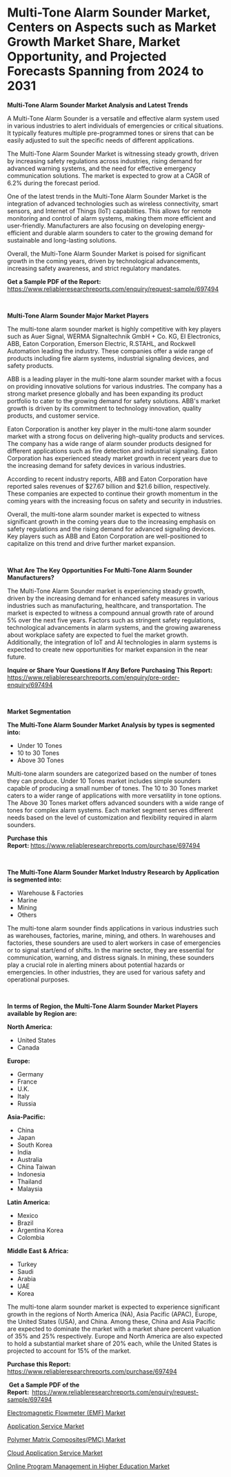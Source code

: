 <p><h1>Multi-Tone Alarm Sounder Market, Centers on Aspects such as Market Growth Market Share, Market Opportunity, and Projected Forecasts Spanning from 2024 to 2031</h1></p><p><strong>Multi-Tone Alarm Sounder Market Analysis and Latest Trends</strong></p>
<p><p>A Multi-Tone Alarm Sounder is a versatile and effective alarm system used in various industries to alert individuals of emergencies or critical situations. It typically features multiple pre-programmed tones or sirens that can be easily adjusted to suit the specific needs of different applications.</p><p>The Multi-Tone Alarm Sounder Market is witnessing steady growth, driven by increasing safety regulations across industries, rising demand for advanced warning systems, and the need for effective emergency communication solutions. The market is expected to grow at a CAGR of 6.2% during the forecast period.</p><p>One of the latest trends in the Multi-Tone Alarm Sounder Market is the integration of advanced technologies such as wireless connectivity, smart sensors, and Internet of Things (IoT) capabilities. This allows for remote monitoring and control of alarm systems, making them more efficient and user-friendly. Manufacturers are also focusing on developing energy-efficient and durable alarm sounders to cater to the growing demand for sustainable and long-lasting solutions.</p><p>Overall, the Multi-Tone Alarm Sounder Market is poised for significant growth in the coming years, driven by technological advancements, increasing safety awareness, and strict regulatory mandates.</p></p>
<p><strong>Get a Sample PDF of the Report:&nbsp;</strong> <a href="https://www.reliableresearchreports.com/enquiry/request-sample/697494">https://www.reliableresearchreports.com/enquiry/request-sample/697494</a></p>
<p>&nbsp;</p>
<p><strong>Multi-Tone Alarm Sounder Major Market Players</strong></p>
<p><p>The multi-tone alarm sounder market is highly competitive with key players such as Auer Signal, WERMA Signaltechnik GmbH + Co. KG, EI Electronics, ABB, Eaton Corporation, Emerson Electric, R.STAHL, and Rockwell Automation leading the industry. These companies offer a wide range of products including fire alarm systems, industrial signaling devices, and safety products.</p><p>ABB is a leading player in the multi-tone alarm sounder market with a focus on providing innovative solutions for various industries. The company has a strong market presence globally and has been expanding its product portfolio to cater to the growing demand for safety solutions. ABB's market growth is driven by its commitment to technology innovation, quality products, and customer service.</p><p>Eaton Corporation is another key player in the multi-tone alarm sounder market with a strong focus on delivering high-quality products and services. The company has a wide range of alarm sounder products designed for different applications such as fire detection and industrial signaling. Eaton Corporation has experienced steady market growth in recent years due to the increasing demand for safety devices in various industries.</p><p>According to recent industry reports, ABB and Eaton Corporation have reported sales revenues of $27.67 billion and $21.6 billion, respectively. These companies are expected to continue their growth momentum in the coming years with the increasing focus on safety and security in industries.</p><p>Overall, the multi-tone alarm sounder market is expected to witness significant growth in the coming years due to the increasing emphasis on safety regulations and the rising demand for advanced signaling devices. Key players such as ABB and Eaton Corporation are well-positioned to capitalize on this trend and drive further market expansion.</p></p>
<p>&nbsp;</p>
<p><strong>What Are The Key Opportunities For Multi-Tone Alarm Sounder Manufacturers?</strong></p>
<p><p>The Multi-Tone Alarm Sounder market is experiencing steady growth, driven by the increasing demand for enhanced safety measures in various industries such as manufacturing, healthcare, and transportation. The market is expected to witness a compound annual growth rate of around 5% over the next five years. Factors such as stringent safety regulations, technological advancements in alarm systems, and the growing awareness about workplace safety are expected to fuel the market growth. Additionally, the integration of IoT and AI technologies in alarm systems is expected to create new opportunities for market expansion in the near future.</p></p>
<p><strong>Inquire or Share Your Questions If Any Before Purchasing This Report:</strong> <a href="https://www.reliableresearchreports.com/enquiry/pre-order-enquiry/697494">https://www.reliableresearchreports.com/enquiry/pre-order-enquiry/697494</a></p>
<p>&nbsp;</p>
<p><strong>Market Segmentation</strong></p>
<p><strong>The Multi-Tone Alarm Sounder Market Analysis by types is segmented into:</strong></p>
<p><ul><li>Under 10 Tones</li><li>10 to 30 Tones</li><li>Above 30 Tones</li></ul></p>
<p><p>Multi-tone alarm sounders are categorized based on the number of tones they can produce. Under 10 Tones market includes simple sounders capable of producing a small number of tones. The 10 to 30 Tones market caters to a wider range of applications with more versatility in tone options. The Above 30 Tones market offers advanced sounders with a wide range of tones for complex alarm systems. Each market segment serves different needs based on the level of customization and flexibility required in alarm sounders.</p></p>
<p><strong>Purchase this Report:&nbsp;</strong><a href="https://www.reliableresearchreports.com/purchase/697494">https://www.reliableresearchreports.com/purchase/697494</a></p>
<p>&nbsp;</p>
<p><strong>The Multi-Tone Alarm Sounder Market Industry Research by Application is segmented into:</strong></p>
<p><ul><li>Warehouse & Factories</li><li>Marine</li><li>Mining</li><li>Others</li></ul></p>
<p><p>The multi-tone alarm sounder finds applications in various industries such as warehouses, factories, marine, mining, and others. In warehouses and factories, these sounders are used to alert workers in case of emergencies or to signal start/end of shifts. In the marine sector, they are essential for communication, warning, and distress signals. In mining, these sounders play a crucial role in alerting miners about potential hazards or emergencies. In other industries, they are used for various safety and operational purposes.</p></p>
<p>&nbsp;</p>
<p><strong>In terms of Region, the Multi-Tone Alarm Sounder Market Players available by Region are:</strong></p>
<p>
    <p> <strong> North America: </strong>
        <ul>
            <li>United States</li>
            <li>Canada</li>
        </ul>
        </p> 
    <p> <strong> Europe: </strong>
        <ul>
            <li>Germany</li>
            <li>France</li>
            <li>U.K.</li>
            <li>Italy</li>
            <li>Russia</li>
        </ul>
        </p> 
    <p> <strong> Asia-Pacific: </strong>
        <ul>
            <li>China</li>
            <li>Japan</li>
            <li>South Korea</li>
            <li>India</li>
            <li>Australia</li>
            <li>China Taiwan</li>
            <li>Indonesia</li>
            <li>Thailand</li>
            <li>Malaysia</li>
        </ul>
        </p> 
    <p> <strong> Latin America: </strong>
        <ul>
            <li>Mexico</li>
            <li>Brazil</li>
            <li>Argentina Korea</li>
            <li>Colombia</li>
        </ul>
        </p> 
    <p> <strong> Middle East & Africa: </strong>
        <ul>
            <li>Turkey</li>
            <li>Saudi</li>
            <li>Arabia</li>
            <li>UAE</li>
            <li>Korea</li>
        </ul>
    </p>
    </p>
<p><p>The multi-tone alarm sounder market is expected to experience significant growth in the regions of North America (NA), Asia Pacific (APAC), Europe, the United States (USA), and China. Among these, China and Asia Pacific are expected to dominate the market with a market share percent valuation of 35% and 25% respectively. Europe and North America are also expected to hold a substantial market share of 20% each, while the United States is projected to account for 15% of the market.</p></p>
<p><strong>Purchase this Report: </strong><a href="https://www.reliableresearchreports.com/purchase/697494">https://www.reliableresearchreports.com/purchase/697494</a></p>
<p>&nbsp;<strong>Get a Sample PDF of the Report:&nbsp;&nbsp;</strong><a href="https://www.reliableresearchreports.com/enquiry/request-sample/697494">https://www.reliableresearchreports.com/enquiry/request-sample/697494</a></p>
<p><strong></strong></p>
<p><p><a href="https://github.com/cecuraprangm/Market-Research-Report-List-1/blob/main/electromagnetic-flowmeter-emf-market.md">Electromagnetic Flowmeter (EMF) Market</a></p><p><a href="https://medium.com/@chiragreportprime3/application-service-market-insights-into-market-cagr-market-trends-and-growth-strategies-aa2f70626d1c">Application Service Market</a></p><p><a href="https://github.com/fiixsa/Market-Research-Report-List-1/blob/main/polymer-matrix-compositespmc-market.md">Polymer Matrix Composites(PMC) Market</a></p><p><a href="https://medium.com/@chiragreportprime3/cloud-application-service-market-the-key-to-successful-business-strategy-forecast-till-2031-870ab73a48f7">Cloud Application Service Market</a></p><p><a href="https://medium.com/@chiragreportprime3/online-program-management-in-higher-education-market-report-reveals-the-latest-trends-and-growth-f8bb8b3aeac9">Online Program Management in Higher Education Market</a></p></p>